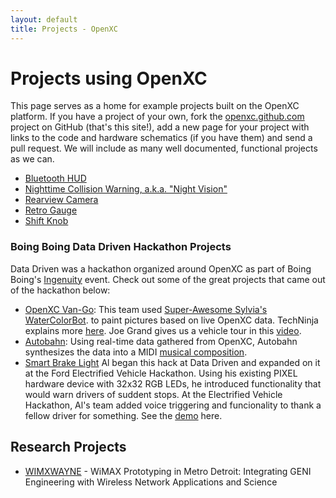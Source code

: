 ```yaml
---
layout: default
title: Projects - OpenXC
---
```


<div class="page-header">
    <h1>Projects using OpenXC</h1>
</div>

This page serves as a home for example projects built on the OpenXC platform. If
you have a project of your own, fork the [openxc.github.com][] project on GitHub
(that's this site!), add a new page for your project with links to the code and
hardware schematics (if you have them) and send a pull request. We will include
as many well documented, functional projects as we can.

* [Bluetooth HUD](/projects/bluetooth-hud.html)
* [Nighttime Collision Warning, a.k.a. "Night Vision"](/projects/nightvision.html)
* [Rearview Camera](/projects/rearview-camera.html)
* [Retro Gauge](/projects/retro-gauge.html)
* [Shift Knob](/projects/shift-knob.html)


### Boing Boing Data Driven Hackathon Projects
Data Driven was a hackathon organized around OpenXC as part of Boing
Boing's
<a href="http://boingboing.net/tag/ingenuity">Ingenuity</a> event.
Check out some of the great projects that came out of the hackathon
below:

* [OpenXC Van-Go](http://boingboing.net/2013/09/03/car-tells-robot-artist-what-to.html): This team used [Super-Awesome Sylvia's](http://sylviashow.com/) [WaterColorBot](http://watercolorbot.com/).
  to paint pictures based on live OpenXC data.  TechNinja explains
  more <a
  href="https://www.youtube.com/watch?feature=player_embedded&v=8xWfO5t02wI">here</a>.
  Joe Grand gives us a vehicle tour in this <a
  href="https://www.youtube.com/watch?v=VZedQH9FHiw">video</a>.
* [Autobahn](http://boingboing.net/2013/09/04/car-composes-kraftwerkian-musi.html):
  Using real-time data gathered from OpenXC, Autobahn synthesizes the
  data into a MIDI [musical composition](https://www.youtube.com/watch?feature=player_embedded&v=dj-LJQyGjls#t=39).
* [Smart Brake Light](http://ledpixelart.com/portfolio-item/smart-brake-light-prototype-2/)
  Al began this hack at Data Driven and expanded on it at the Ford
  Electrified Vehicle Hackathon.  Using his existing PIXEL hardware
  device with 32x32 RGB LEDs, he introduced functionality that would
  warn drivers of suddent stops.  At the Electrified Vehicle
  Hackathon, Al's team added voice triggering and funcionality to
  thank a fellow driver for something.  See the
  [demo](http://ledpixelart.com/portfolio-item/smart-brake-light-prototype-2/) here.	

## Research Projects

* [WIMXWAYNE](http://groups.geni.net/geni/wiki/WIMXWAYNE) - WiMAX Prototyping in
  Metro Detroit: Integrating GENI Engineering with Wireless Network Applications
  and Science

[openxc.github.com]: https://github.com/openxc/openxc.github.com
